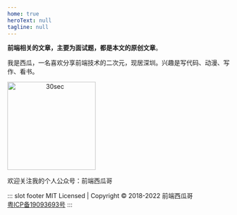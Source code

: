 ```yaml
---
home: true
heroText: null
tagline: null
---
```


**前端相关的文章，主要为面试题，都是本文的原创文章**。

我是西瓜，一名喜欢分享前端技术的二次元，现居深圳。兴趣是写代码、动漫、写作、看书。

<img style="width: 200px; height: 200px; text-align: center;" :src="$withBase('/img/公众号二维码.png')" alt="30sec">

欢迎关注我的个人公众号：前端西瓜哥

::: slot footer
MIT Licensed | Copyright © 2018-2022 前端西瓜哥
<br />
<a href="https://beian.miit.gov.cn/" target="_blank" rel="noopener noreferrer">粤ICP备19093693号</a>
:::